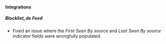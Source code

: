 
#### Integrations
##### Blocklist_de Feed
- Fixed an issue where the *First Seen By source* and *Last Seen By source* indicator fields were wrongfully populated.
